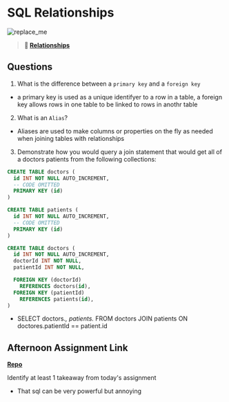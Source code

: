 # SQL Relationships

![replace_me](https://codeworks.blob.core.windows.net/public/assets/img/illustrations/placeholder.svg)

> **📖 [Relationships](https://codeworksacademy.com/fs-student-guide/resources/wk11/02-MySQL-Relationships)**

## Questions

1. What is the difference between a `primary key` and a `foreign key`
- a primary key is used as a unique identifyer to a row in a table, a foreign key allows rows in one table to be linked to rows in anothr table

2. What is an `Alias`?
- Aliases are used to make columns or properties on the fly as needed when joining tables with relationships

3. Demonstrate how you would query a join statement that would get all of a doctors patients from the following collections:

```SQL
CREATE TABLE doctors (
  id INT NOT NULL AUTO_INCREMENT,
  -- CODE OMITTED
  PRIMARY KEY (id)
)

CREATE TABLE patients (
  id INT NOT NULL AUTO_INCREMENT,
  -- CODE OMITTED
  PRIMARY KEY (id)
)

CREATE TABLE doctors (
  id INT NOT NULL AUTO_INCREMENT,
  doctorId INT NOT NULL,
  patientId INT NOT NULL,

  FOREIGN KEY (doctorId)
    REFERENCES doctors(id),
  FOREIGN KEY (patientId)
    REFERENCES patients(id),
)

```

- SELECT doctors.*, patients.* FROM doctors JOIN patients ON doctores.patientId == patient.id 


## Afternoon Assignment Link

**[Repo](https://github.com/Jacobzeme8/AllspiceTheSecond)**

Identify at least 1 takeaway from today's assignment
- That sql can be very powerful but annoying
